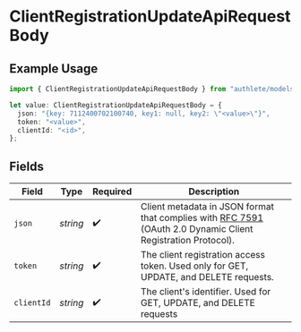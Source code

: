 # ClientRegistrationUpdateApiRequestBody

## Example Usage

```typescript
import { ClientRegistrationUpdateApiRequestBody } from "authlete/models/operations";

let value: ClientRegistrationUpdateApiRequestBody = {
  json: "{key: 7112400702100740, key1: null, key2: \"<value>\"}",
  token: "<value>",
  clientId: "<id>",
};
```

## Fields

| Field                                                                                                                                                          | Type                                                                                                                                                           | Required                                                                                                                                                       | Description                                                                                                                                                    |
| -------------------------------------------------------------------------------------------------------------------------------------------------------------- | -------------------------------------------------------------------------------------------------------------------------------------------------------------- | -------------------------------------------------------------------------------------------------------------------------------------------------------------- | -------------------------------------------------------------------------------------------------------------------------------------------------------------- |
| `json`                                                                                                                                                         | *string*                                                                                                                                                       | :heavy_check_mark:                                                                                                                                             | Client metadata in JSON format that complies with [RFC 7591](https://datatracker.ietf.org/doc/html/rfc7591)<br/>(OAuth 2.0 Dynamic Client Registration Protocol).<br/> |
| `token`                                                                                                                                                        | *string*                                                                                                                                                       | :heavy_check_mark:                                                                                                                                             | The client registration access token. Used only for GET, UPDATE, and DELETE requests.<br/>                                                                     |
| `clientId`                                                                                                                                                     | *string*                                                                                                                                                       | :heavy_check_mark:                                                                                                                                             | The client's identifier. Used for GET, UPDATE, and DELETE requests<br/>                                                                                        |